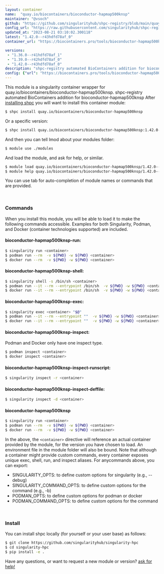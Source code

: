 ```yaml
---
layout: container
name:  "quay.io/biocontainers/bioconductor-hapmap500knsp"
maintainer: "@vsoch"
github: "https://github.com/singularityhub/shpc-registry/blob/main/quay.io/biocontainers/bioconductor-hapmap500knsp/container.yaml"
config_url: "https://raw.githubusercontent.com/singularityhub/shpc-registry/main/quay.io/biocontainers/bioconductor-hapmap500knsp/container.yaml"
updated_at: "2023-08-21 03:10:02.300118"
latest: "1.42.0--r43hdfd78af_0"
container_url: "https://biocontainers.pro/tools/bioconductor-hapmap500knsp"

versions:
 - "1.36.0--r41hdfd78af_1"
 - "1.39.0--r42hdfd78af_0"
 - "1.42.0--r43hdfd78af_0"
description: "shpc-registry automated BioContainers addition for bioconductor-hapmap500knsp"
config: {"url": "https://biocontainers.pro/tools/bioconductor-hapmap500knsp", "maintainer": "@vsoch", "description": "shpc-registry automated BioContainers addition for bioconductor-hapmap500knsp", "latest": {"1.42.0--r43hdfd78af_0": "sha256:8ebd87163f55098e3eada02a42a253474be19056ea9b646eed18f3d82b20156d"}, "tags": {"1.36.0--r41hdfd78af_1": "sha256:7be9f09ead5401f6623b93305fa2e15cd2650c76588a506a475e3a819f6d1192", "1.39.0--r42hdfd78af_0": "sha256:f8942af63253a1186eba8161607e0dce5d406ac7e10ffb85313d727683035daf", "1.42.0--r43hdfd78af_0": "sha256:8ebd87163f55098e3eada02a42a253474be19056ea9b646eed18f3d82b20156d"}, "docker": "quay.io/biocontainers/bioconductor-hapmap500knsp"}
---
```


This module is a singularity container wrapper for quay.io/biocontainers/bioconductor-hapmap500knsp.
shpc-registry automated BioContainers addition for bioconductor-hapmap500knsp
After [installing shpc](#install) you will want to install this container module:


```bash
$ shpc install quay.io/biocontainers/bioconductor-hapmap500knsp
```

Or a specific version:

```bash
$ shpc install quay.io/biocontainers/bioconductor-hapmap500knsp:1.42.0--r43hdfd78af_0
```

And then you can tell lmod about your modules folder:

```bash
$ module use ./modules
```

And load the module, and ask for help, or similar.

```bash
$ module load quay.io/biocontainers/bioconductor-hapmap500knsp/1.42.0--r43hdfd78af_0
$ module help quay.io/biocontainers/bioconductor-hapmap500knsp/1.42.0--r43hdfd78af_0
```

You can use tab for auto-completion of module names or commands that are provided.

<br>

### Commands

When you install this module, you will be able to load it to make the following commands accessible.
Examples for both Singularity, Podman, and Docker (container technologies supported) are included.

#### bioconductor-hapmap500knsp-run:

```bash
$ singularity run <container>
$ podman run --rm  -v ${PWD} -w ${PWD} <container>
$ docker run --rm  -v ${PWD} -w ${PWD} <container>
```

#### bioconductor-hapmap500knsp-shell:

```bash
$ singularity shell -s /bin/sh <container>
$ podman run --it --rm --entrypoint /bin/sh  -v ${PWD} -w ${PWD} <container>
$ docker run --it --rm --entrypoint /bin/sh  -v ${PWD} -w ${PWD} <container>
```

#### bioconductor-hapmap500knsp-exec:

```bash
$ singularity exec <container> "$@"
$ podman run --it --rm --entrypoint ""  -v ${PWD} -w ${PWD} <container> "$@"
$ docker run --it --rm --entrypoint ""  -v ${PWD} -w ${PWD} <container> "$@"
```

#### bioconductor-hapmap500knsp-inspect:

Podman and Docker only have one inspect type.

```bash
$ podman inspect <container>
$ docker inspect <container>
```

#### bioconductor-hapmap500knsp-inspect-runscript:

```bash
$ singularity inspect -r <container>
```

#### bioconductor-hapmap500knsp-inspect-deffile:

```bash
$ singularity inspect -d <container>
```



#### bioconductor-hapmap500knsp

```bash
$ singularity run <container>
$ podman run --rm  -v ${PWD} -w ${PWD} <container>
$ docker run --rm  -v ${PWD} -w ${PWD} <container>
```


In the above, the `<container>` directive will reference an actual container provided
by the module, for the version you have chosen to load. An environment file in the
module folder will also be bound. Note that although a container
might provide custom commands, every container exposes unique exec, shell, run, and
inspect aliases. For anycommands above, you can export:

 - SINGULARITY_OPTS: to define custom options for singularity (e.g., --debug)
 - SINGULARITY_COMMAND_OPTS: to define custom options for the command (e.g., -b)
 - PODMAN_OPTS: to define custom options for podman or docker
 - PODMAN_COMMAND_OPTS: to define custom options for the command

<br>

### Install

You can install shpc locally (for yourself or your user base) as follows:

```bash
$ git clone https://github.com/singularityhub/singularity-hpc
$ cd singularity-hpc
$ pip install -e .
```

Have any questions, or want to request a new module or version? [ask for help!](https://github.com/singularityhub/singularity-hpc/issues)